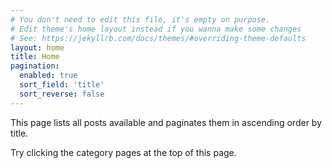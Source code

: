 ```yaml
---
# You don't need to edit this file, it's empty on purpose.
# Edit theme's home layout instead if you wanna make some changes
# See: https://jekyllrb.com/docs/themes/#overriding-theme-defaults
layout: home
title: Home
pagination: 
  enabled: true
  sort_field: 'title'
  sort_reverse: false
---
```



<p>This page lists all posts available and paginates them in ascending order by title.</p>


<p>Try clicking the category pages at the top of this page.</p>

